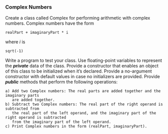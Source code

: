 ### Complex Numbers

Create a class called Complex for performing arithmetic with complex
numbers. Complex numbers have the form

    realPart + imaginaryPart * i

where _i_ is

    sqrt(-1)

Write a program to test your class. Use floating-point variables to represent the **_private_** data of the
class. Provide a constructor that enables an object of this class to be initialized when it’s declared.
Provide a no-argument constructor with default values in case no initializers are provided. Provide
**_public_** methods that perform the following operations:

    a) Add two Complex numbers: The real parts are added together and the imaginary parts
       are added together.
    b) Subtract two Complex numbers: The real part of the right operand is subtracted from
       the real part of the left operand, and the imaginary part of the right operand is subtracted
       from the imaginary part of the left operand.
    c) Print Complex numbers in the form (realPart, imaginaryPart).